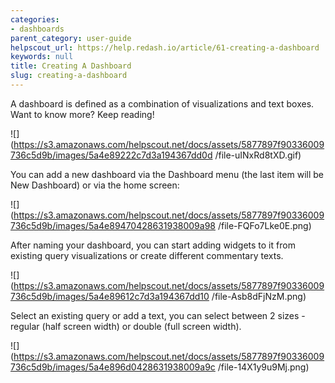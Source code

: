 ```yaml
---
categories:
- dashboards
parent_category: user-guide
helpscout_url: https://help.redash.io/article/61-creating-a-dashboard
keywords: null
title: Creating A Dashboard
slug: creating-a-dashboard
---
```

A dashboard is defined as a combination of visualizations and text boxes. Want
to know more? Keep reading!

![](https://s3.amazonaws.com/helpscout.net/docs/assets/5877897f90336009736c5d9b/images/5a4e89222c7d3a194367dd0d
/file-uINxRd8tXD.gif)

You can add a new dashboard via the Dashboard menu (the last item will be New
Dashboard) or via the home screen:

![](https://s3.amazonaws.com/helpscout.net/docs/assets/5877897f90336009736c5d9b/images/5a4e89470428631938009a98
/file-FQFo7Lke0E.png)

After naming your dashboard, you can start adding widgets to it from existing
query visualizations or create different commentary texts.

![](https://s3.amazonaws.com/helpscout.net/docs/assets/5877897f90336009736c5d9b/images/5a4e89612c7d3a194367dd10
/file-Asb8dFjNzM.png)

Select an existing query or add a text, you can select between 2 sizes -
regular (half screen width) or double (full screen width).

![](https://s3.amazonaws.com/helpscout.net/docs/assets/5877897f90336009736c5d9b/images/5a4e896d0428631938009a9c
/file-14X1y9u9Mj.png)

